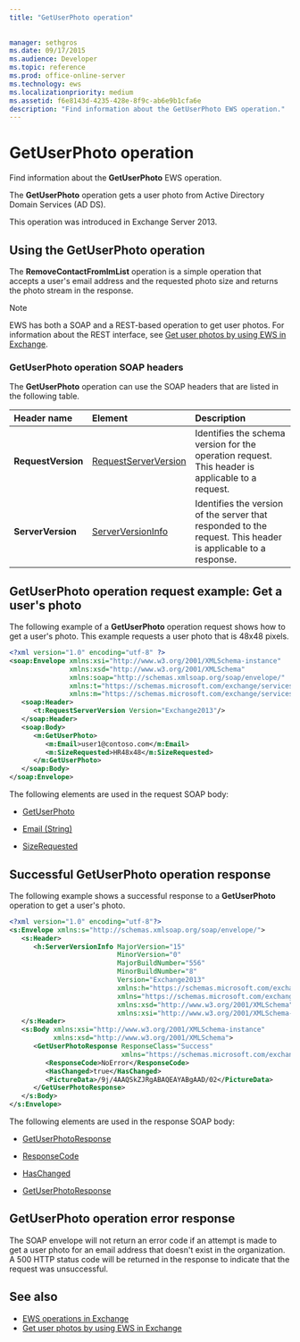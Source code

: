 ```yaml
---
title: "GetUserPhoto operation"
 
 
manager: sethgros
ms.date: 09/17/2015
ms.audience: Developer
ms.topic: reference
ms.prod: office-online-server
ms.technology: ews
ms.localizationpriority: medium
ms.assetid: f6e8143d-4235-428e-8f9c-ab6e9b1cfa6e
description: "Find information about the GetUserPhoto EWS operation."
---
```


# GetUserPhoto operation

Find information about the **GetUserPhoto** EWS operation. 
  
The **GetUserPhoto** operation gets a user photo from Active Directory Domain Services (AD DS). 
  
This operation was introduced in Exchange Server 2013.
  
## Using the GetUserPhoto operation

The **RemoveContactFromImList** operation is a simple operation that accepts a user's email address and the requested photo size and returns the photo stream in the response. 
  
> [!NOTE]
> EWS has both a SOAP and a REST-based operation to get user photos. For information about the REST interface, see [Get user photos by using EWS in Exchange](https://msdn.microsoft.com/library/f86d1099-1f57-47dc-abf2-4d5ae4e900a9%28Office.15%29.aspx). 
  
### GetUserPhoto operation SOAP headers

The **GetUserPhoto** operation can use the SOAP headers that are listed in the following table. 
  
|**Header name**|**Element**|**Description**|
|:-----|:-----|:-----|
|**RequestVersion** <br/> |[RequestServerVersion](requestserverversion.md) <br/> |Identifies the schema version for the operation request. This header is applicable to a request.  <br/> |
|**ServerVersion** <br/> |[ServerVersionInfo](serverversioninfo.md) <br/> |Identifies the version of the server that responded to the request. This header is applicable to a response.  <br/> |
   
## GetUserPhoto operation request example: Get a user's photo

The following example of a **GetUserPhoto** operation request shows how to get a user's photo. This example requests a user photo that is 48x48 pixels. 
  
```XML
<?xml version="1.0" encoding="utf-8" ?>
<soap:Envelope xmlns:xsi="http://www.w3.org/2001/XMLSchema-instance"
               xmlns:xsd="http://www.w3.org/2001/XMLSchema"
               xmlns:soap="http://schemas.xmlsoap.org/soap/envelope/"
               xmlns:t="https://schemas.microsoft.com/exchange/services/2006/types"
               xmlns:m="https://schemas.microsoft.com/exchange/services/2006/messages">
   <soap:Header>
      <t:RequestServerVersion Version="Exchange2013"/>
   </soap:Header>
   <soap:Body>
      <m:GetUserPhoto>
         <m:Email>user1@contoso.com</m:Email>
         <m:SizeRequested>HR48x48</m:SizeRequested>
      </m:GetUserPhoto>
   </soap:Body>
</soap:Envelope>
```

The following elements are used in the request SOAP body:
  
- [GetUserPhoto](getuserphoto.md)
    
- [Email (String)](email-string.md)
    
- [SizeRequested](sizerequested.md)
    
## Successful GetUserPhoto operation response

The following example shows a successful response to a **GetUserPhoto** operation to get a user's photo. 
  
```XML
<?xml version="1.0" encoding="utf-8"?>
<s:Envelope xmlns:s="http://schemas.xmlsoap.org/soap/envelope/">
   <s:Header>
      <h:ServerVersionInfo MajorVersion="15" 
                           MinorVersion="0" 
                           MajorBuildNumber="556" 
                           MinorBuildNumber="8" 
                           Version="Exchange2013" 
                           xmlns:h="https://schemas.microsoft.com/exchange/services/2006/types" 
                           xmlns="https://schemas.microsoft.com/exchange/services/2006/types" 
                           xmlns:xsd="http://www.w3.org/2001/XMLSchema" 
                           xmlns:xsi="http://www.w3.org/2001/XMLSchema-instance"/>
   </s:Header>
   <s:Body xmlns:xsi="http://www.w3.org/2001/XMLSchema-instance" 
           xmlns:xsd="http://www.w3.org/2001/XMLSchema">
      <GetUserPhotoResponse ResponseClass="Success" 
                            xmlns="https://schemas.microsoft.com/exchange/services/2006/messages">
         <ResponseCode>NoError</ResponseCode>
         <HasChanged>true</HasChanged>
         <PictureData>/9j/4AAQSkZJRgABAQEAYABgAAD/02</PictureData>
      </GetUserPhotoResponse>
   </s:Body>
</s:Envelope>

```

The following elements are used in the response SOAP body:
  
- [GetUserPhotoResponse](getuserphotoresponse.md)
    
- [ResponseCode](responsecode.md)
    
- [HasChanged](haschanged.md)
    
- [GetUserPhotoResponse](getuserphotoresponse.md)
    
## GetUserPhoto operation error response

The SOAP envelope will not return an error code if an attempt is made to get a user photo for an email address that doesn't exist in the organization. A 500 HTTP status code will be returned in the response to indicate that the request was unsuccessful. 
  
## See also

- [EWS operations in Exchange](ews-operations-in-exchange.md)   
- [Get user photos by using EWS in Exchange](https://msdn.microsoft.com/library/f86d1099-1f57-47dc-abf2-4d5ae4e900a9%28Office.15%29.aspx)
    

